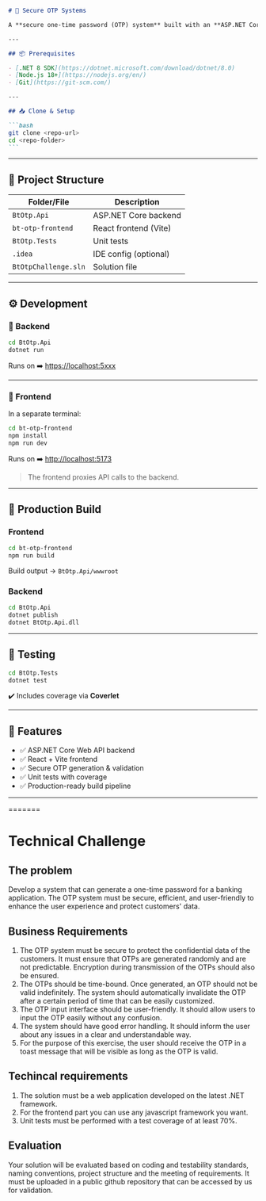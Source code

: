 
````markdown
# 🔐 Secure OTP Systems

A **secure one-time password (OTP) system** built with an **ASP.NET Core backend** and a **React (Vite) frontend**, complete with **unit tests** and **code coverage**.

---

## 📦 Prerequisites

- [.NET 8 SDK](https://dotnet.microsoft.com/download/dotnet/8.0)
- [Node.js 18+](https://nodejs.org/en/)
- [Git](https://git-scm.com/)

---

## 📥 Clone & Setup

```bash
git clone <repo-url>
cd <repo-folder>
```
````

---

## 📂 Project Structure

| Folder/File          | Description           |
| -------------------- | --------------------- |
| `BtOtp.Api`          | ASP.NET Core backend  |
| `bt-otp-frontend`    | React frontend (Vite) |
| `BtOtp.Tests`        | Unit tests            |
| `.idea`              | IDE config (optional) |
| `BtOtpChallenge.sln` | Solution file         |

---

## ⚙️ Development

### 🔹 Backend

```bash
cd BtOtp.Api
dotnet run
```

Runs on ➡️ [https://localhost:5xxx](https://localhost:5xxx)

---

### 🔹 Frontend

In a separate terminal:

```bash
cd bt-otp-frontend
npm install
npm run dev
```

Runs on ➡️ [http://localhost:5173](http://localhost:5173)

> The frontend proxies API calls to the backend.

---

## 🚀 Production Build

### Frontend

```bash
cd bt-otp-frontend
npm run build
```

Build output → `BtOtp.Api/wwwroot`

### Backend

```bash
cd BtOtp.Api
dotnet publish
dotnet BtOtp.Api.dll
```

---

## 🧪 Testing

```bash
cd BtOtp.Tests
dotnet test
```

✔️ Includes coverage via **Coverlet**

---

## 🎯 Features

- ✅ ASP.NET Core Web API backend
- ✅ React + Vite frontend
- ✅ Secure OTP generation & validation
- ✅ Unit tests with coverage
- ✅ Production-ready build pipeline

---
=======
# Technical Challenge

## The problem

Develop a system that can generate a one-time password for a banking application. The OTP system must be secure, efficient, and user-friendly to enhance the user experience and protect customers' data.

## Business Requirements

1. The OTP system must be secure to protect the confidential data of the customers. It must ensure that OTPs are generated randomly and are not predictable. Encryption during transmission of the OTPs should also be ensured.
2. The OTPs should be time-bound. Once generated, an OTP should not be valid indefinitely. The system should automatically invalidate the OTP after a certain period of time that can be easily customized.
3. The OTP input interface should be user-friendly. It should allow users to input the OTP easily without any confusion.
4. The system should have good error handling. It should inform the user about any issues in a clear and understandable way.
5. For the purpose of this exercise, the user should receive the OTP in a toast message that will be visible as long as the OTP is valid.

## Techincal requirements

1. The solution must be a web application developed on the latest .NET framework.
2. For the frontend part you can use any javascript framework you want.
3. Unit tests must be performed with a test coverage of at least 70%.

## Evaluation
Your solution will be evaluated based on coding and testability standards, naming conventions, project structure and the meeting of requirements. It must be uploaded in a public github repository that can be accessed by us for validation.


